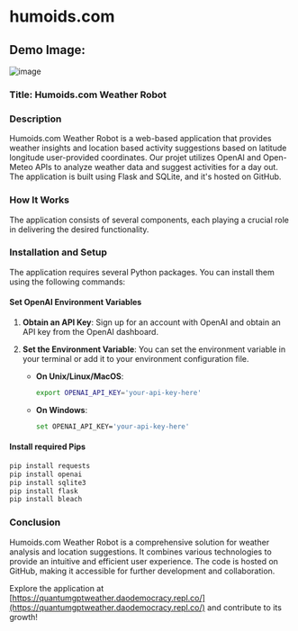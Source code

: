 # humoids.com

## Demo Image:
![image](https://github.com/graylan0/humoids.com/assets/34530588/c711ce5c-b3b6-429a-991a-627e57c8a501)

### Title: Humoids.com Weather Robot

### Description
Humoids.com Weather Robot is a web-based application that provides weather insights and location based activity suggestions based on latitude longitude user-provided coordinates. Our projet utilizes OpenAI and Open-Meteo APIs to analyze weather data and suggest activities for a day out. The application is built using Flask and SQLite, and it's hosted on GitHub.

### How It Works
The application consists of several components, each playing a crucial role in delivering the desired functionality.

### Installation and Setup
The application requires several Python packages. You can install them using the following commands:


#### Set OpenAI Environment Variables
1. **Obtain an API Key**: Sign up for an account with OpenAI and obtain an API key from the OpenAI dashboard.

2. **Set the Environment Variable**: You can set the environment variable in your terminal or add it to your environment configuration file.

   - **On Unix/Linux/MacOS**:
     ```bash
     export OPENAI_API_KEY='your-api-key-here'
     ```

   - **On Windows**:
     ```bash
     set OPENAI_API_KEY='your-api-key-here'
     ```
#### Install required Pips

```bash
pip install requests
pip install openai
pip install sqlite3
pip install flask
pip install bleach
```

### Conclusion
Humoids.com Weather Robot is a comprehensive solution for weather analysis and location suggestions. It combines various technologies to provide an intuitive and efficient user experience. The code is hosted on GitHub, making it accessible for further development and collaboration.

Explore the application at [https://quantumgptweather.daodemocracy.repl.co/](https://quantumgptweather.daodemocracy.repl.co/) and contribute to its growth!
